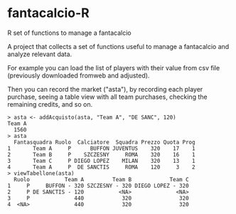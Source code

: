# fantacalcio-R
R set of functions to manage a fantacalcio

A project that collects a set of functions useful to manage a fantacalcio and analyze relevant data.

For example you can load the list of players with their value from csv file (previously downloaded fromweb and adjusted).

Then you can record the market ("asta"), by recording each player purchase, seeing a table view with all team purchases, checking the remaining credits, and so on. 

```
> asta <- addAcquisto(asta, "Team A", "DE SANC", 120)
Team A 
  1560 
> asta
  Fantasquadra Ruolo  Calciatore  Squadra Prezzo Quota Prog
1       Team A     P      BUFFON JUVENTUS    320    17    1
2       Team B     P    SZCZESNY     ROMA    320    16    1
3       Team C     P DIEGO LOPEZ    MILAN    320    13    1
4       Team A     P  DE SANCTIS     ROMA    120     3    2
> viewTabellone(asta)
  Ruolo           Team A         Team B            Team C
1     P     BUFFON - 320 SZCZESNY - 320 DIEGO LOPEZ - 320
2     P DE SANCTIS - 120           <NA>              <NA>
3     P              440            320               320
4  <NA>              440            320               320
```

